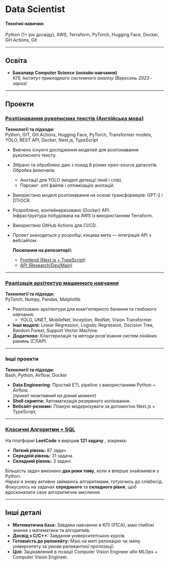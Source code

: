 # Data Scientist

#### **Технічні навички:**  
Python (1+ рік досвіду), AWS, Terraform, PyTorch, Hugging Face, Docker, GH Actions, Git

---

## Освіта

- **Бакалавр Computer Science (онлайн навчання)**  
  _КПІ, Інститут прикладного системного аналізу (Вересень 2023 - зараз)_

---

## Проекти

### [Розпізнавання рукописних текстів (Англійська мова)](https://github.com/sskyisthelimit/HTR)
**Технології та підходи:**  
Python, GIT, GH Actions, Hugging Face, PyTorch, Transformer models, YOLO, REST API, Docker, Next.js, TypeScript

- Вивчено існуючі дослідження моделей для розпізнавання рукописного тексту.
- Зібрано та оброблено дані з понад 8 різних open-source датасетів.  
  Обробка включала:
  - Анотації для YOLO (моделі детекції ліній і слів).
  - Парсинг .xml файлів і оптимізацію анотацій.
- Використано моделі розпізнавання на основі трансформерів: GPT-2 і DTrOCR.
- Розроблено, контейнеризовано (Docker) API.  
  Інфраструктура побудована на AWS із використанням Terraform.  
- Використано GitHub Actions для CI/CD.
- Проект знаходиться у розробці; кінцева мета — інтеграція API з вебсайтом.  

  **Посилання на репозиторії:**
  - [Frontend (Next.js + TypeScript)](https://github.com/sskyisthelimit/htr-frontend)
  - [API (Research/Dev/Main)](https://github.com/sskyisthelimit/HTR)

---

### [Реалізація архітектур машинного навчання](https://github.com/sskyisthelimit/ml-implementations)
**Технології та підходи:**  
PyTorch, Numpy, Pandas, Matplotlib

- Реалізовано архітектури для комп'ютерного бачення та глибокого навчання:
  - YOLO, UNET, MobileNet, Inception, ResNet, Vision Transformer.
- **Інші моделі:** Linear Regression, Logistic Regression, Decision Tree, Random Forest, Support Vector Machine.
- **Додатково:** Кластеризація та методи розв'язання систем лінійних рівнянь (СЛАР).

---

### Інші проекти
**Технології та підходи:**  
Bash, Python, Airflow, Docker

- **Data Engineering:** Простий ETL pipeline з використанням Python + Airflow.  
  _(проект неактивний на даний момент)_  
- **Shell скрипти:** Автоматизація резервного копіювання.
- **Вебсайт-резюме:** Планую модернізувати за допомогою Next.js + TypeScript.

---

### [Класичні Алгоритми + SQL](https://leetcode.com/sskyisthelimit/)
На платформі **LeetCode** я вирішив **121 задачу** , зокрема:

- **Легкий рівень:** 87 задач
- **Середній рівень:** 31 задача  
- **Складний рівень:** 3 задачі  

Більшість задач виконано **два роки тому**, коли я вперше знайомився з Python.  
Наразі я знову активно займаюсь алгоритмами, готуючись до співбесід.  
Фокусуюсь на задачах **середнього** та **складного рівня**, щоб вдосконалити своє алгоритмічне мислення.

---

## Інші деталі

- **Математична база:** Завдяки навчанню в КПІ (ІПСА), маю глибокі знання з математики та алгоритмів.
- **Досвід з C/C++:** Завдання університетських курсів.
- **Готовність до релокейту:** Маю на меті релокацію чи зміну університету за умови релевантної пропозиції.  
- **Цілі:** Зацікавлений в позиції Computer Vision Engineer або MLOps + Computer Vision Engineer.
